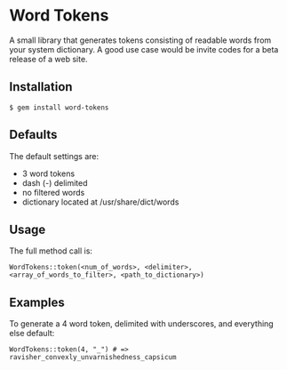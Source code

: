 Word Tokens
========================
A small library that generates tokens consisting of readable words from your system dictionary. A good use case would be invite codes for a beta release of a web site.

Installation
------------
`$ gem install word-tokens`

Defaults
--------
The default settings are:
* 3 word tokens
* dash (-) delimited
* no filtered words
* dictionary located at /usr/share/dict/words

Usage
-----
The full method call is:

`WordTokens::token(<num_of_words>, <delimiter>, <array_of_words_to_filter>, <path_to_dictionary>)`

Examples
--------
To generate a 4 word token, delimited with underscores, and everything else default:

`WordTokens::token(4, "_") # => ravisher_convexly_unvarnishedness_capsicum`



